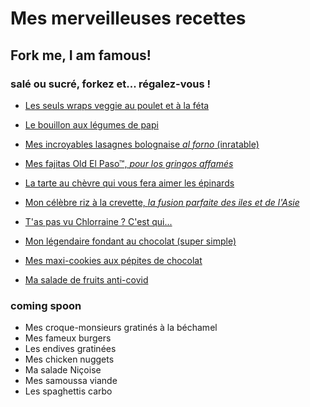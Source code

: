 # Mes merveilleuses recettes

## Fork me, I am famous!

### salé ou sucré, forkez et... régalez-vous !

- [Les seuls wraps veggie au poulet et à la féta](wraps.md)
- [Le bouillon aux légumes de papi](bouillon_legumes.md)

- [Mes incroyables lasagnes bolognaise *al forno* (inratable)](lasagne_bolognaise.md)
- [Mes fajitas Old El Paso™, *pour los gringos affamés*](fajitas.md)
- [La tarte au chèvre qui vous fera aimer les épinards](tarte_chevre_epinards.md)
- [Mon célèbre riz à la crevette, *la fusion parfaite des iles et de l'Asie*](riz_crevettes.md)
- [T'as pas vu Chlorraine ? C'est qui...](quiche_lorraine.md)

- [Mon légendaire fondant au chocolat (super simple)](fondant%20au%20chocolat.md)
- [Mes maxi-cookies aux pépites de chocolat](cookies.md)
- [Ma salade de fruits anti-covid](salade_fruits.md)

### coming spoon
- Mes croque-monsieurs gratinés à la béchamel
- Mes fameux burgers
- Les endives gratinées
- Mes chicken nuggets
- Ma salade Niçoise
- Mes samoussa viande
- Les spaghettis carbo